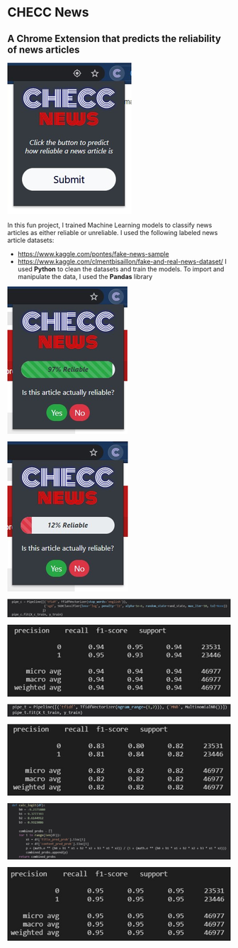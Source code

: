 # CHECC News
## A Chrome Extension that predicts the reliability of news articles
![extension](img/checc_1.jpg)

In this fun project, I trained Machine Learning models to classify news articles as either reliable or unreliable. I used the following labeled news article datasets:
- https://www.kaggle.com/pontes/fake-news-sample
- https://www.kaggle.com/clmentbisaillon/fake-and-real-news-dataset/
I used **Python** to clean the datasets and train the models. To import and manipulate the data, I used the **Pandas** library

![extension](img/checc_success.jpg)


![extension](img/checc_fail.jpg)


![extension](img/content_pipeline.jpg)


![extension](img/content_results.jpg)


![extension](img/title_pipeline.jpg)


![extension](img/title_results.jpg)


![extension](img/combined_model.jpg)


![extension](img/combined_results.jpg)
